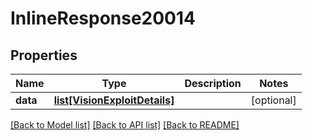 # InlineResponse20014

## Properties
Name | Type | Description | Notes
------------ | ------------- | ------------- | -------------
**data** | [**list[VisionExploitDetails]**](VisionExploitDetails.md) |  | [optional] 

[[Back to Model list]](../README.md#documentation-for-models) [[Back to API list]](../README.md#documentation-for-api-endpoints) [[Back to README]](../README.md)

